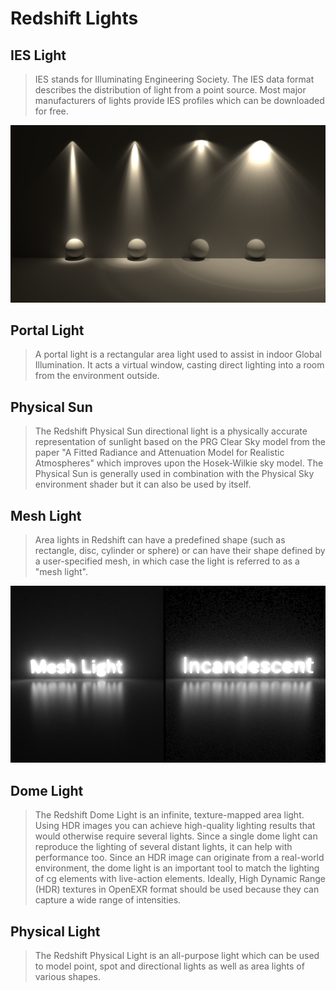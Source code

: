 # Redshift Lights

## IES Light

> IES stands for Illuminating Engineering Society. The IES data format describes the distribution of light from a point source. Most major manufacturers of lights provide IES profiles which can be downloaded for free.

![IES Light](assets/redshift-lights-ies.png)

## Portal Light

> A portal light is a rectangular area light used to assist in indoor Global Illumination. It acts a virtual window, casting direct lighting into a room from the environment outside.

## Physical Sun

> The Redshift Physical Sun directional light is a physically accurate representation of sunlight based on the PRG Clear Sky model from the paper "A Fitted Radiance and Attenuation Model for Realistic Atmospheres" which improves upon the Hosek-Wilkie sky model. The Physical Sun is generally used in combination with the Physical Sky environment shader but it can also be used by itself.

## Mesh Light

> Area lights in Redshift can have a predefined shape (such as rectangle, disc, cylinder or sphere) or can have their shape defined by a user-specified mesh, in which case the light is referred to as a "mesh light".

![IES Light](assets/redshift-lights-mesh.png)

## Dome Light

> The Redshift Dome Light is an infinite, texture-mapped area light. Using HDR images you can achieve high-quality lighting results that would otherwise require several lights. Since a single dome light can reproduce the lighting of several distant lights, it can help with performance too. Since an HDR image can originate from a real-world environment, the dome light is an important tool to match the lighting of cg elements with live-action elements. Ideally, High Dynamic Range (HDR) textures in OpenEXR format should be used because they can capture a wide range of intensities.

## Physical Light

> The Redshift Physical Light is an all-purpose light which can be used to model point, spot and directional lights as well as area lights of various shapes.
